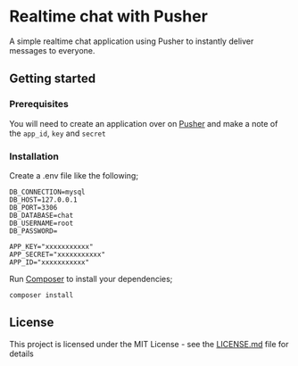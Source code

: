 # Realtime chat with Pusher
A simple realtime chat application using Pusher to instantly deliver messages to everyone.

## Getting started

### Prerequisites
You will need to create an application over on [Pusher](https://pusher.com/) and make a note of the `app_id`, `key` and `secret`

### Installation
Create a .env file like the following;

```
DB_CONNECTION=mysql
DB_HOST=127.0.0.1
DB_PORT=3306
DB_DATABASE=chat
DB_USERNAME=root
DB_PASSWORD=

APP_KEY="xxxxxxxxxxx"
APP_SECRET="xxxxxxxxxxx"
APP_ID="xxxxxxxxxxx"
```

Run [Composer](https://getcomposer.org/) to install your dependencies;

`composer install`

## License
This project is licensed under the MIT License - see the [LICENSE.md](LICENSE.md) file for details
